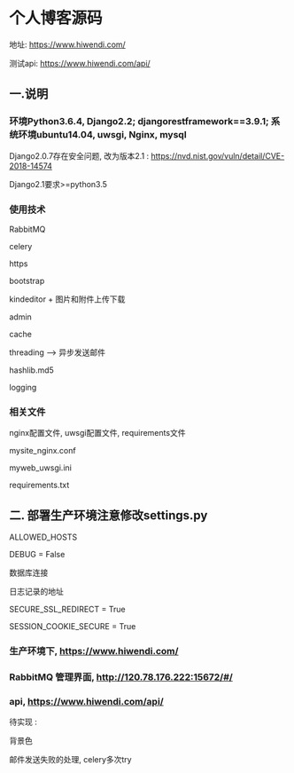# 个人博客源码
地址: https://www.hiwendi.com/

测试api: https://www.hiwendi.com/api/

## 一.说明

### 环境Python3.6.4, Django2.2; djangorestframework==3.9.1; 系统环境ubuntu14.04, uwsgi, Nginx, mysql

Django2.0.7存在安全问题, 改为版本2.1 : https://nvd.nist.gov/vuln/detail/CVE-2018-14574

Django2.1要求>=python3.5

### 使用技术

RabbitMQ

celery

https

bootstrap

kindeditor + 图片和附件上传下载

admin

cache

threading --> 异步发送邮件

hashlib.md5

logging


### 相关文件

nginx配置文件, uwsgi配置文件, requirements文件

mysite_nginx.conf

myweb_uwsgi.ini

requirements.txt


## 二. 部署生产环境注意修改settings.py

ALLOWED_HOSTS

DEBUG = False

数据库连接

日志记录的地址

SECURE_SSL_REDIRECT = True

SESSION_COOKIE_SECURE = True


### 生产环境下, https://www.hiwendi.com/
### RabbitMQ 管理界面, http://120.78.176.222:15672/#/
### api, https://www.hiwendi.com/api/


待实现 :

背景色

邮件发送失败的处理, celery多次try
